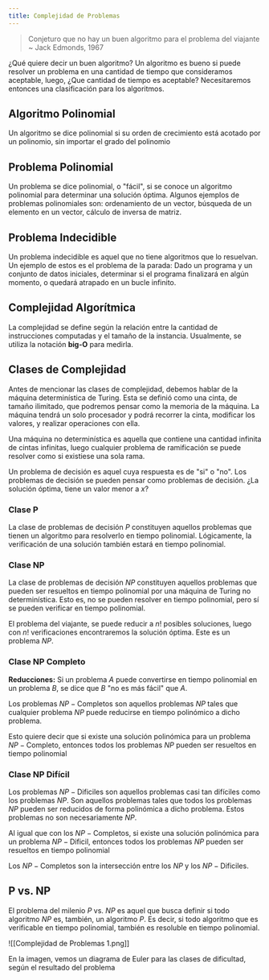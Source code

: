 ```yaml
---
title: Complejidad de Problemas
---
```


> Conjeturo que no hay un buen algoritmo para el problema del viajante ~ Jack Edmonds, 1967

¿Qué quiere decir un buen algoritmo? Un algoritmo es bueno si puede resolver un problema en una cantidad de tiempo que consideramos aceptable, luego, ¿Que cantidad de tiempo es aceptable? Necesitaremos entonces una clasificación para los algoritmos.

## Algoritmo Polinomial

Un algoritmo se dice polinomial si su orden de crecimiento está acotado por un polinomio, sin importar el grado del polinomio

## Problema Polinomial

Un problema se dice polinomial, o "fácil", si se conoce un algoritmo polinomial para determinar una solución óptima. Algunos ejemplos de problemas polinomiales son: ordenamiento de un vector, búsqueda de un elemento en un vector, cálculo de inversa de matriz.

## Problema Indecidible

Un problema indecidible es aquel que no tiene algoritmos que lo resuelvan. Un ejemplo de estos es el problema de la parada: Dado un programa y un conjunto de datos iniciales, determinar si el programa finalizará en algún momento, o quedará atrapado en un bucle infinito.

## Complejidad Algorítmica

La complejidad se define según la relación entre la cantidad de instrucciones computadas y el tamaño de la instancia. Usualmente, se utiliza la notación **big-O** para medirla.

## Clases de Complejidad

Antes de mencionar las clases de complejidad, debemos hablar de la máquina determinística de Turing. Esta se definió como una cinta, de tamaño ilimitado, que podremos pensar como la memoria de la máquina. La máquina tendrá un solo procesador y podrá recorrer la cinta, modificar los valores, y realizar operaciones con ella.

Una máquina no determinística es aquella que contiene una cantidad infinita de cintas infinitas, luego cualquier problema de ramificación se puede resolver como si existiese una sola rama.

Un problema de decisión es aquel cuya respuesta es de "si" o "no". Los problemas de decisión se pueden pensar como problemas de decisión. ¿La solución óptima, tiene un valor menor a $x$?

### Clase P

La clase de problemas de decisión $P$ constituyen aquellos problemas que tienen un algoritmo para resolverlo en tiempo polinomial. Lógicamente, la verificación de una solución también estará en tiempo polinomial.

### Clase NP

La clase de problemas de decisión $NP$ constituyen aquellos problemas que pueden ser resueltos en tiempo polinomial por una máquina de Turing no determinística. Esto es, no se pueden resolver en tiempo polinomial, pero sí se pueden verificar en tiempo polinomial.

El problema del viajante, se puede reducir a $n!$ posibles soluciones, luego con $n!$ verificaciones encontraremos la solución óptima. Este es un problema $NP$.

### Clase NP Completo

**Reducciones:** Si un problema $A$ puede convertirse en tiempo polinomial en un problema $B$, se dice que $B$ "no es más fácil" que $A$.

Los problemas $NP{-}\text{Completos}$ son aquellos problemas $NP$ tales que cualquier problema $NP$ puede reducirse en tiempo polinómico a dicho problema.

Esto quiere decir que si existe una solución polinómica para un problema $NP{-}\text{Completo}$, entonces todos los problemas $NP$ pueden ser resueltos en tiempo polinomial

### Clase NP Difícil

Los problemas $NP{-}\text{Dificiles}$ son aquellos problemas casi tan difíciles como los problemas $NP$. Son aquellos problemas tales que todos los problemas $NP$ pueden ser reducidos de forma polinómica a dicho problema. Estos problemas no son necesariamente $NP$.

Al igual que con los $NP{-}\text{Completos}$, si existe una solución polinómica para un problema $NP{-}\text{Dificil}$, entonces todos los problemas $NP$ pueden ser resueltos en tiempo polinomial

Los $NP{-}\text{Completos}$ son la intersección entre los $NP$ y los $NP{-}\text{Dificiles}$.

## P vs. NP

El problema del milenio $P$ vs. $NP$ es aquel que busca definir si todo algoritmo $NP$ es, también, un algoritmo $P$. Es decir, si todo algoritmo que es verificable en tiempo polinomial, también es resoluble en tiempo polinomial.

![[Complejidad de Problemas 1.png]]

En la imagen, vemos un diagrama de Euler para las clases de dificultad, según el resultado del problema
